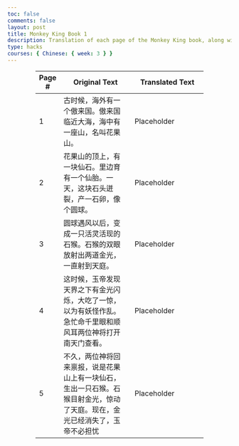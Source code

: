 ```yaml
---
toc: false
comments: false
layout: post
title: Monkey King Book 1
description: Translation of each page of the Monkey King book, along with a table describing the meaning of each word
type: hacks
courses: { Chinese: { week: 3 } }
---
```

<script>
    $("#md_demo").DataTable();
</script>
<head>
    <!-- load jQuery and DataTables output style and scripts -->
    <link rel="stylesheet" type="text/css" href="https://cdn.datatables.net/1.13.4/css/jquery.dataTables.min.css">
    <script type="text/javascript" language="javascript" src="https://code.jquery.com/jquery-3.6.0.min.js"></script>
    <script>var define = null;</script>
    <script type="text/javascript" language="javascript" src="https://cdn.datatables.net/1.13.4/js/jquery.dataTables.min.js"></script>
</head>
<style>
    table.center {
        margin-right: auto;
        margin-left: auto;
    }
</style>

<table style="width:75%" class="center">
    <thead>
    <tr style="height:50px">
        <th style="width:10%">Page #</th>
        <th style="width:45%">Original Text</th>
        <th style="width:45%">Translated Text</th>
    </tr>
    </thead>
    <tbody>
    <tr>
        <td>1</td>
        <td>古时候，海外有一个傲来国。傲来国临近大海，海中有一座山，名叫花果山。</td>
        <td>Placeholder</td>
    </tr>
    <tr>
        <td>2</td>
        <td>花果山的顶上，有一块仙石。里边育有一个仙胎。一天，这块石头迸裂，产一石卵，像个圆球。</td>
        <td>Placeholder</td>
    </tr>
    <tr>
        <td>3</td>
        <td>圆球遇风以后，变成一只活灵活现的石猴。石猴的双眼放射出两道金光，一直射到天庭。</td>
        <td>Placeholder</td>
    </tr>
    <tr>
        <td>4</td>
        <td>这时候，玉帝发现天界之下有金光闪烁，大吃了一惊，以为有妖怪作乱。急忙命千里眼和顺风耳两位神将打开南天门查看。</td>
        <td>Placeholder</td>
    </tr>
    <tr>
        <td>5</td>
        <td>不久，两位神将回来禀报，说是花果山上有一块仙石，生出一只石猴。石猴目射金光，惊动了天庭。现在，金光已经消失了，玉帝不必担忧</td>
        <td>Placeholder</td>
    </tr>
    </tbody>
</table>
